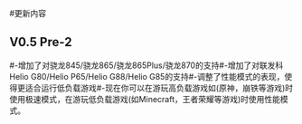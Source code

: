 #更新内容
## V0.5 Pre-2
#-增加了对骁龙845/骁龙865/骁龙865Plus/骁龙870的支持#-增加了对联发科Helio G80/Helio P65/Helio G88/Helio G85的支持#-调整了性能模式的表现，使得更适合运行低负载游戏#-现在你可以在游玩高负载游戏如(原神，崩铁等游戏)时使用极速模式，在游玩低负载游戏(如Minecraft，王者荣耀等游戏)时使用性能模式。
